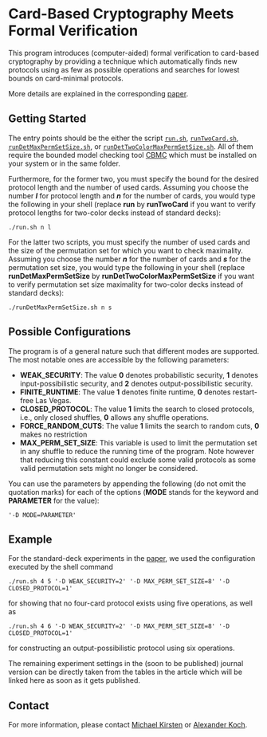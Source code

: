 # Card-Based Cryptography Meets Formal Verification
This program introduces (computer-aided) formal verification to card-based cryptography by providing a technique which automatically finds new protocols using as few as possible operations and searches for lowest bounds on card-minimal protocols.

More details are explained in the corresponding [paper](http://eprint.iacr.org/2019/1037).

## Getting Started
The entry points should be the either the script [``run.sh``](run.sh), [``runTwoCard.sh``](runTwoCard.sh), [``runDetMaxPermSetSize.sh``](runDetMaxPermSetSize.sh), or [``runDetTwoColorMaxPermSetSize.sh``](runDetTwoColorMaxPermSetSize.sh). All of them require the bounded model checking tool [CBMC](http://www.cprover.org/cbmc/) which must be installed on your system or in the same folder.

Furthermore, for the former two, you must specify the bound for the desired protocol length and the number of used cards.
Assuming you choose the number **_l_** for protocol length and **_n_** for the number of cards, you would type the following in your shell (replace **run** by **runTwoCard** if you want to verify protocol lengths for two-color decks instead of standard decks):

```
./run.sh n l
```

For the latter two scripts, you must specify the number of used cards and the size of the permutation set for which you want to check maximality.
Assuming you choose the number **_n_** for the number of cards and **_s_** for the permutation set size, you would type the following in your shell (replace **runDetMaxPermSetSize** by **runDetTwoColorMaxPermSetSize** if you want to verify permutation set size maximality for two-color decks instead of standard decks):

```
./runDetMaxPermSetSize.sh n s
```

## Possible Configurations
The program is of a general nature such that different modes are supported. The most notable ones are accessible by the following parameters:

* **WEAK_SECURITY**: The value **0** denotes probabilistic security, **1** denotes input-possibilistic security, and **2** denotes output-possibilistic security.
* **FINITE_RUNTIME**: The value **1** denotes finite runtime, **0** denotes restart-free Las Vegas.
* **CLOSED_PROTOCOL**: The value **1** limits the search to closed protocols, i.e., only closed shuffles, **0** allows any shuffle operations.
* **FORCE_RANDOM_CUTS**: The value **1** limits the search to random cuts, **0** makes no restriction
* **MAX_PERM_SET_SIZE**: This variable is used to limit the permutation set in any shuffle to reduce the running time of the program. Note however that reducing this constant could exclude some valid protocols as some valid permutation sets might no longer be considered.

You can use the parameters by appending the following (do not omit the quotation marks) for each of the options (**MODE** stands for the keyword and **PARAMETER** for the value):

```
'-D MODE=PARAMETER'
```

## Example
For the standard-deck experiments in the [paper](http://eprint.iacr.org/2019/1037), we used the configuration executed by the shell command

```
./run.sh 4 5 '-D WEAK_SECURITY=2' '-D MAX_PERM_SET_SIZE=8' '-D CLOSED_PROTOCOL=1'
```

for showing that no four-card protocol exists using five operations, as well as

```
./run.sh 4 6 '-D WEAK_SECURITY=2' '-D MAX_PERM_SET_SIZE=8' '-D CLOSED_PROTOCOL=1'
```

for constructing an output-possibilistic protocol using six operations.

The remaining experiment settings in the (soon to be published) journal version can be directly taken from the tables in the article which will be linked here as soon as it gets published.

## Contact
For more information, please contact [Michael Kirsten](https://formal.iti.kit.edu/~kirsten/?lang=en)
or [Alexander Koch](https://crypto.iti.kit.edu/english/staff_alexander_koch.php).
